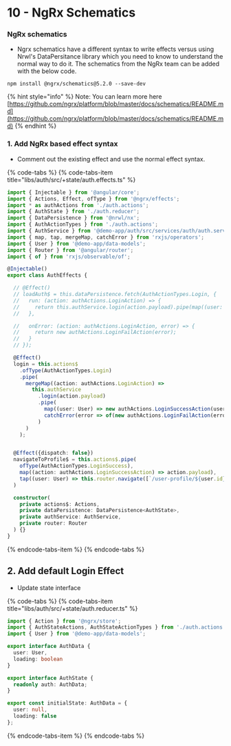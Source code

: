 # 10 - NgRx Schematics

### NgRx schematics

* Ngrx schematics have a different syntax to write effects versus using Nrwl's DataPersitance library which you need to know to understand the normal way to do it. The schematics from the NgRx team can be added with the below code.

```text
npm install @ngrx/schematics@5.2.0 --save-dev
```

{% hint style="info" %}
Note: You can learn more here [https://github.com/ngrx/platform/blob/master/docs/schematics/README.md](https://github.com/ngrx/platform/blob/master/docs/schematics/README.md)
{% endhint %}

### 1. Add NgRx based effect syntax

* Comment out the existing effect and use the normal effect syntax.

{% code-tabs %}
{% code-tabs-item title="libs/auth/src/+state/auth.effects.ts" %}
```typescript
import { Injectable } from '@angular/core';
import { Actions, Effect, ofType } from '@ngrx/effects';
import * as authActions from './auth.actions';
import { AuthState } from './auth.reducer';
import { DataPersistence } from '@nrwl/nx';
import { AuthActionTypes } from './auth.actions';
import { AuthService } from '@demo-app/auth/src/services/auth/auth.service';
import { map, tap, mergeMap, catchError } from 'rxjs/operators';
import { User } from '@demo-app/data-models';
import { Router } from '@angular/router';
import { of } from 'rxjs/observable/of';

@Injectable()
export class AuthEffects {

  // @Effect()
  // loadAuth$ = this.dataPersistence.fetch(AuthActionTypes.Login, {
  //   run: (action: authActions.LoginAction) => {
  //     return this.authService.login(action.payload).pipe(map((user: User) => (new authActions.LoginSuccessAction(user))))
  //   },

  //   onError: (action: authActions.LoginAction, error) => {
  //     return new authActions.LoginFailAction(error);
  //   }
  // });

  @Effect()
  login = this.actions$
    .ofType(AuthActionTypes.Login)
    .pipe(
      mergeMap((action: authActions.LoginAction) =>
        this.authService
          .login(action.payload)
          .pipe(
            map((user: User) => new authActions.LoginSuccessAction(user)),
            catchError(error => of(new authActions.LoginFailAction(error)))
          )
      )
    );


  @Effect({dispatch: false})
  navigateToProfile$ = this.actions$.pipe(
    ofType(AuthActionTypes.LoginSuccess),
    map((action: authActions.LoginSuccessAction) => action.payload),
    tap((user: User) => this.router.navigate([`/user-profile/${user.id}`]))
  )

  constructor(
    private actions$: Actions,
    private dataPersistence: DataPersistence<AuthState>,
    private authService: AuthService,
    private router: Router
  ) {}
}

```
{% endcode-tabs-item %}
{% endcode-tabs %}

## 2. Add default Login Effect

* Update state interface

{% code-tabs %}
{% code-tabs-item title="libs/auth/src/+state/auth.reducer.ts" %}
```typescript
import { Action } from '@ngrx/store';
import { AuthStateActions, AuthStateActionTypes } from './auth.actions';
import { User } from '@demo-app/data-models';

export interface AuthData {
  user: User,
  loading: boolean
}

export interface AuthState {
  readonly auth: AuthData;
}

export const initialState: AuthData = {
  user: null,
  loading: false
};
```
{% endcode-tabs-item %}
{% endcode-tabs %}



